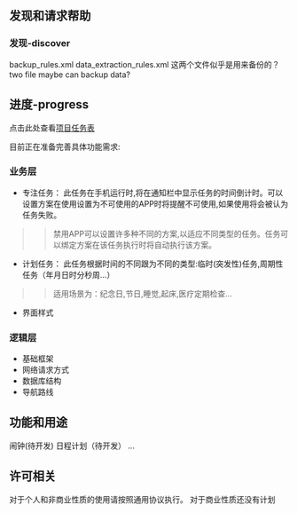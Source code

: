 ## 发现和请求帮助

### 发现-discover
backup_rules.xml
data_extraction_rules.xml
这两个文件似乎是用来备份的？
two file maybe can backup data?

## 进度-progress

点击此处查看[项目任务表](https://github.com/users/jimie-chaos/projects/1/views/1)

目前正在准备完善具体功能需求:

### 业务层

- 专注任务： 此任务在手机运行时,将在通知栏中显示任务的时间倒计时。可以设置方案在使用设置为不可使用的APP时将提醒不可使用,如果使用将会被认为任务失败。

> > 禁用APP可以设置许多种不同的方案,以适应不同类型的任务。任务可以绑定方案在该任务执行时将自动执行该方案。

- 计划任务： 此任务根据时间的不同跟为不同的类型:临时(突发性)任务,周期性任务（年月日时分秒周...）

> > 适用场景为：纪念日,节日,睡觉,起床,医疗定期检查...

- 界面样式

### 逻辑层

- 基础框架
- 网络请求方式
- 数据库结构
- 导航路线

## 功能和用途

闹钟(待开发)
日程计划（待开发）
...

## 许可相关

对于个人和非商业性质的使用请按照通用协议执行。
对于商业性质还没有计划
